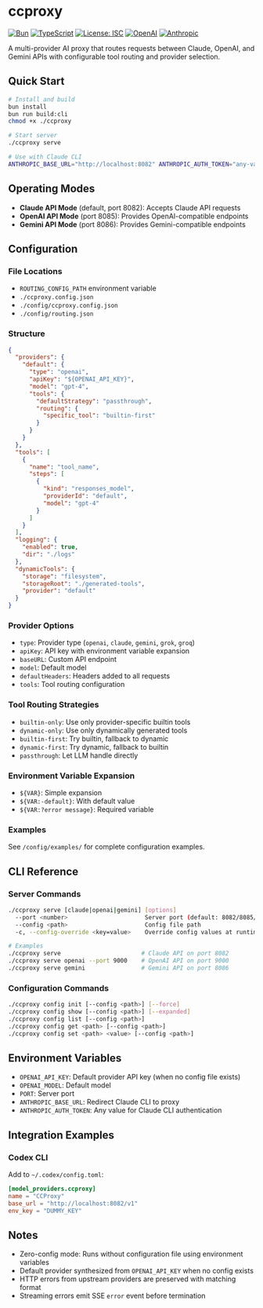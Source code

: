 # ccproxy

[![Bun](https://img.shields.io/badge/Bun-%23000000.svg?style=for-the-badge&logo=bun&logoColor=white)](https://bun.sh)
[![TypeScript](https://img.shields.io/badge/typescript-%23007ACC.svg?style=for-the-badge&logo=typescript&logoColor=white)](https://www.typescriptlang.org/)
[![License: ISC](https://img.shields.io/badge/License-ISC-blue.svg?style=for-the-badge)](https://opensource.org/licenses/ISC)
[![OpenAI](https://img.shields.io/badge/OpenAI-74aa9c?style=for-the-badge&logo=openai&logoColor=white)](https://openai.com)
[![Anthropic](https://img.shields.io/badge/Anthropic-191919?style=for-the-badge&logo=anthropic&logoColor=white)](https://anthropic.com)

A multi-provider AI proxy that routes requests between Claude, OpenAI, and Gemini APIs with configurable tool routing and provider selection.

## Quick Start

```bash
# Install and build
bun install
bun run build:cli
chmod +x ./ccproxy

# Start server
./ccproxy serve

# Use with Claude CLI
ANTHROPIC_BASE_URL="http://localhost:8082" ANTHROPIC_AUTH_TOKEN="any-value" claude
```

## Operating Modes

- **Claude API Mode** (default, port 8082): Accepts Claude API requests
- **OpenAI API Mode** (port 8085): Provides OpenAI-compatible endpoints
- **Gemini API Mode** (port 8086): Provides Gemini-compatible endpoints

## Configuration

### File Locations
- `ROUTING_CONFIG_PATH` environment variable
- `./ccproxy.config.json`
- `./config/ccproxy.config.json`
- `./config/routing.json`

### Structure

```json
{
  "providers": {
    "default": {
      "type": "openai",
      "apiKey": "${OPENAI_API_KEY}",
      "model": "gpt-4",
      "tools": {
        "defaultStrategy": "passthrough",
        "routing": {
          "specific_tool": "builtin-first"
        }
      }
    }
  },
  "tools": [
    {
      "name": "tool_name",
      "steps": [
        {
          "kind": "responses_model",
          "providerId": "default",
          "model": "gpt-4"
        }
      ]
    }
  ],
  "logging": {
    "enabled": true,
    "dir": "./logs"
  },
  "dynamicTools": {
    "storage": "filesystem",
    "storageRoot": "./generated-tools",
    "provider": "default"
  }
}
```

### Provider Options
- `type`: Provider type (`openai`, `claude`, `gemini`, `grok`, `groq`)
- `apiKey`: API key with environment variable expansion
- `baseURL`: Custom API endpoint
- `model`: Default model
- `defaultHeaders`: Headers added to all requests
- `tools`: Tool routing configuration

### Tool Routing Strategies
- `builtin-only`: Use only provider-specific builtin tools
- `dynamic-only`: Use only dynamically generated tools
- `builtin-first`: Try builtin, fallback to dynamic
- `dynamic-first`: Try dynamic, fallback to builtin
- `passthrough`: Let LLM handle directly

### Environment Variable Expansion
- `${VAR}`: Simple expansion
- `${VAR:-default}`: With default value
- `${VAR:?error message}`: Required variable

### Examples
See `/config/examples/` for complete configuration examples.

## CLI Reference

### Server Commands

```bash
./ccproxy serve [claude|openai|gemini] [options]
  --port <number>                      Server port (default: 8082/8085/8086)
  --config <path>                      Config file path
  -c, --config-override <key=value>    Override config values at runtime

# Examples
./ccproxy serve                       # Claude API on port 8082
./ccproxy serve openai --port 9000    # OpenAI API on port 9000
./ccproxy serve gemini                # Gemini API on port 8086
```

### Configuration Commands

```bash
./ccproxy config init [--config <path>] [--force]
./ccproxy config show [--config <path>] [--expanded]
./ccproxy config list [--config <path>]
./ccproxy config get <path> [--config <path>]
./ccproxy config set <path> <value> [--config <path>]
```

## Environment Variables

- `OPENAI_API_KEY`: Default provider API key (when no config file exists)
- `OPENAI_MODEL`: Default model
- `PORT`: Server port
- `ANTHROPIC_BASE_URL`: Redirect Claude CLI to proxy
- `ANTHROPIC_AUTH_TOKEN`: Any value for Claude CLI authentication

## Integration Examples

### Codex CLI
Add to `~/.codex/config.toml`:
```toml
[model_providers.ccproxy]
name = "CCProxy"
base_url = "http://localhost:8082/v1"
env_key = "DUMMY_KEY"
```

## Notes

- Zero-config mode: Runs without configuration file using environment variables
- Default provider synthesized from `OPENAI_API_KEY` when no config exists
- HTTP errors from upstream providers are preserved with matching format
- Streaming errors emit SSE `error` event before termination
